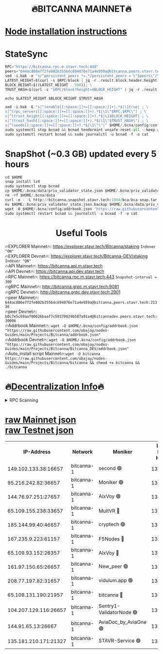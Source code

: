 <h1 align="center"> 🔥BITCANNA MAINNET🔥</h1>


[Node installation instructions](https://github.com/obajay/nodes-Guides/tree/main/Projects/Bitcanna)
=

# StateSync
```python
RPC="https://bitcanna.rpc.m.stavr.tech:443"
peers="644ac886e7f2fe082b3556dc694076e71a4e959a@bitcanna.peers.stavr.tech:21326"
sed -i.bak -e "s/^persistent_peers *=.*/persistent_peers = \"$peers\"/" $HOME/.bcna/config/config.toml
LATEST_HEIGHT=$(curl -s $RPC/block | jq -r .result.block.header.height); \
BLOCK_HEIGHT=$((LATEST_HEIGHT - 500)); \
TRUST_HASH=$(curl -s "$RPC/block?height=$BLOCK_HEIGHT" | jq -r .result.block_id.hash)

echo $LATEST_HEIGHT $BLOCK_HEIGHT $TRUST_HASH

sed -i.bak -E "s|^(enable[[:space:]]+=[[:space:]]+).*$|\1true| ; \
s|^(rpc_servers[[:space:]]+=[[:space:]]+).*$|\1\"$RPC,$RPC\"| ; \
s|^(trust_height[[:space:]]+=[[:space:]]+).*$|\1$BLOCK_HEIGHT| ; \
s|^(trust_hash[[:space:]]+=[[:space:]]+).*$|\1\"$TRUST_HASH\"| ; \
s|^(seeds[[:space:]]+=[[:space:]]+).*$|\1\"\"|" $HOME/.bcna/config/config.toml
sudo systemctl stop bcnad && bcnad tendermint unsafe-reset-all --keep-addr-book
sudo systemctl restart bcnad && sudo journalctl -u bcnad -f -o cat
```
# SnapShot (~0.3 GB) updated every 5 hours
```python
cd $HOME
snap install lz4
sudo systemctl stop bcnad
cp $HOME/.bcna/data/priv_validator_state.json $HOME/.bcna/priv_validator_state.json.backup
rm -rf $HOME/.bcna/data
curl -o - -L http://bitcanna.snapshot.stavr.tech:1004/bca/bca-snap.tar.lz4 | lz4 -c -d - | tar -x -C $HOME/.bcna --strip-components 2
mv $HOME/.bcna/priv_validator_state.json.backup $HOME/.bcna/data/priv_validator_state.json
wget -O $HOME/.bcna/config/addrbook.json "https://raw.githubusercontent.com/obajay/nodes-Guides/main/Projects/Bitcanna/addrbook.json"
sudo systemctl restart bcnad && journalctl -u bcnad -f -o cat
```

 <h1 align="center"> Useful Tools</h1>

🔥EXPLORER Mainnet🔥:    https://explorer.stavr.tech/Bitcanna/staking          `Indexer "ON"` \
🔥EXPLORER Devnet🔥:     https://explorer.stavr.tech/Bitcanna-DEV/staking     `Indexer "ON"` \
🔥API Mainnet🔥:         https://bitcanna.api.m.stavr.tech \
🔥API Devnet🔥:          https://bitcanna.api.dev.stavr.tech \
🔥RPC Mainnet🔥:         https://bitcanna.rpc.m.stavr.tech:443         `Snapshot-interval = 300` \
🔥gRPC Mainnet🔥:        http://bitcanna.grpc.m.stavr.tech:9081 \
🔥gRPC Devnet🔥:         http://bitcanna.grpc.dev.stavr.tech:2901 \
🔥peer Mainnet🔥:        `644ac886e7f2fe082b3556dc694076e71a4e959a@bitcanna.peers.stavr.tech:21326` \
🔥peer Devnet🔥:         `b0c7e5c69aaf00626baaf7c59370029b587a91a4@bitcannadev.peers.stavr.tech:30006` \
🔥Addrbook Mainnet🔥:    ```wget -O $HOME/.bcna/config/addrbook.json "https://raw.githubusercontent.com/obajay/nodes-Guides/main/Projects/Bitcanna/addrbook.json"``` \
🔥Addrbook Devnet🔥:    ```wget -O $HOME/.bcna/config/addrbook.json "https://raw.githubusercontent.com/obajay/nodes-Guides/main/Projects/Bitcanna/Bitcanna_DEV/addrbook.json"``` \
🔥Auto_install script Mainnet🔥:```wget -O bitcanna https://raw.githubusercontent.com/obajay/nodes-Guides/main/Projects/Bitcanna/bitcanna && chmod +x bitcanna && ./bitcanna```

🔥[Decentralization Info](https://github.com/obajay/StateSync-snapshots/tree/main/Projects/Bitcanna/Decentralization)🔥
=

<details>
<summary>RPC Scanning</summary>

<h2 align="center"> We scan nodes in real time every 4 hours. And we provide the final result of RPC endpoints.
We cannot influence the operation of these nodes in any way. </h2>


```python
If Voting Power is higher than 0 --> then the Node is a validator of the network and may be subject to attack and be a potential threat to the chain.
```
```python
We marked such validators with a red symbol
```

</details>

[raw Mainnet json](https://rpc-check.bcam.stavr.tech/bcam/rpc-bcam-result.json) \
[raw Testnet json](https://github.com/obajay/StateSync-snapshots/tree/main/Projects/Bitcanna/Rpc-Check-Testnet)
=



<table><tr><th>IP-Address</th><th>Network</th><th>Moniker</th><th>Latest Block Height</th><th>Earliest Block Height</th><th>Catching Up</th><th>Tx Index</th><th>Voting Power</th><th>Scan Time</th></tr><tr><td>149.102.133.38:16657</td><td>bitcanna-1</td><td>second 🟢</td><td>13194857</td><td>1</td><td>False</td><td>on</td><td>0</td><td>2024-03-27T07:04:55.853141399UTC</td></tr><tr><td>95.216.242.82:36657</td><td>bitcanna-1</td><td>Moniker 🟢</td><td>13194846</td><td>5776907</td><td>False</td><td>on</td><td>0</td><td>2024-03-27T07:03:51.211587205UTC</td></tr><tr><td>144.76.97.251:27657</td><td>bitcanna-1</td><td>AlxVoy 🟢</td><td>13194855</td><td>8805201</td><td>False</td><td>on</td><td>0</td><td>2024-03-27T07:04:45.299205224UTC</td></tr><tr><td>65.109.155.238:33657</td><td>bitcanna-1</td><td>MultVR 🔴</td><td>13194851</td><td>9933415</td><td>False</td><td>on</td><td>353004</td><td>2024-03-27T07:04:25.282440940UTC</td></tr><tr><td>185.144.99.40:46657</td><td>bitcanna-1</td><td>cryptech 🟢</td><td>13194845</td><td>11528001</td><td>False</td><td>on</td><td>0</td><td>2024-03-27T07:03:46.723383726UTC</td></tr><tr><td>167.235.9.223:61157</td><td>bitcanna-1</td><td>F5Nodes 🔴</td><td>13194852</td><td>12084001</td><td>False</td><td>on</td><td>573</td><td>2024-03-27T07:04:27.538787732UTC</td></tr><tr><td>65.109.93.152:26357</td><td>bitcanna-1</td><td>AlxVoy 🔴</td><td>13194857</td><td>12109301</td><td>False</td><td>on</td><td>1391954</td><td>2024-03-27T07:04:56.395138761UTC</td></tr><tr><td>161.97.150.65:26657</td><td>bitcanna-1</td><td>New_peer 🟢</td><td>13194850</td><td>12254001</td><td>False</td><td>on</td><td>0</td><td>2024-03-27T07:04:18.059295430UTC</td></tr><tr><td>208.77.197.82:31657</td><td>bitcanna-1</td><td>vidulum.app 🟢</td><td>13194851</td><td>12386934</td><td>False</td><td>on</td><td>0</td><td>2024-03-27T07:04:20.836854860UTC</td></tr><tr><td>65.108.131.190:21957</td><td>bitcanna-1</td><td>bitcanna 🔴</td><td>13194852</td><td>13094852</td><td>False</td><td>on</td><td>420264</td><td>2024-03-27T07:04:31.942197469UTC</td></tr><tr><td>104.207.129.116:26657</td><td>bitcanna-1</td><td>Sentry1-ValidatorNode 🟢</td><td>13194857</td><td>13128001</td><td>False</td><td>on</td><td>0</td><td>2024-03-27T07:04:57.061292859UTC</td></tr><tr><td>144.91.65.13:26667</td><td>bitcanna-1</td><td>AviaDoc_by_AviaOne 🟢</td><td>13194854</td><td>13189001</td><td>False</td><td>on</td><td>0</td><td>2024-03-27T07:04:40.666644703UTC</td></tr><tr><td>135.181.210.171:21327</td><td>bitcanna-1</td><td>STAVR-Service 🟢</td><td>13194855</td><td>13193001</td><td>False</td><td>on</td><td>0</td><td>2024-03-27T07:04:45.081518066UTC</td></tr></table>

